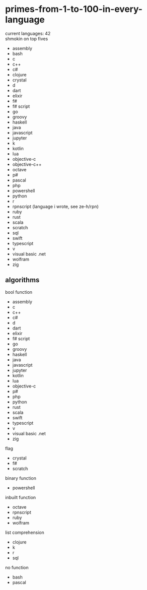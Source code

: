 # primes-from-1-to-100-in-every-language
current languages: 42
<br>shmokin on top fives
- assembly
- bash
- c
- c++
- c#
- clojure
- crystal
- d
- dart
- elixir
- f#
- f# script
- go
- groovy
- haskell
- java
- javascript
- jupyter
- k
- kotlin
- lua
- objective-c
- objective-c++
- octave
- p#
- pascal
- php
- powershell
- python
- r
- rpnscript (language i wrote, see ze-h/rpn)
- ruby
- rust
- scala
- scratch
- sql
- swift
- typescript
- v
- visual basic .net
- wolfram
- zig

## algorithms
bool function
- assembly
- c
- c++
- c#
- d
- dart
- elixir
- f# script
- go
- groovy
- haskell
- java
- javascript
- jupyter
- kotlin
- lua
- objective-c
- p#
- php
- python
- rust
- scala
- swift
- typescript
- v
- visual basic .net
- zig

flag
- crystal
- f#
- scratch

binary function
- powershell

inbuilt function
- octave
- rpnscript
- ruby
- wolfram

list comprehension
- clojure
- k
- r
- sql

no function
- bash
- pascal

